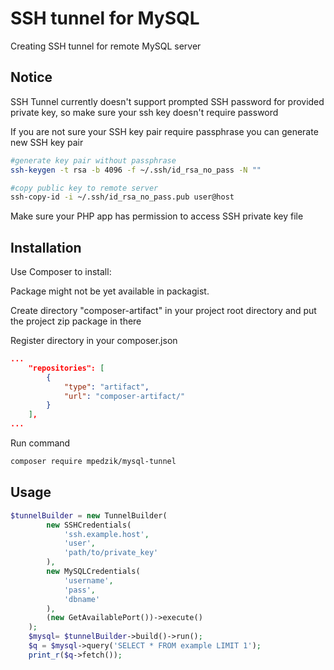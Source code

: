 # SSH tunnel for MySQL

Creating SSH tunnel for remote MySQL server


## Notice

SSH Tunnel currently doesn't support prompted SSH password for provided private key, so make sure your ssh key doesn't require password

If you are not sure your SSH key pair require passphrase you can generate new SSH key pair

```bash
#generate key pair without passphrase
ssh-keygen -t rsa -b 4096 -f ~/.ssh/id_rsa_no_pass -N ""

#copy public key to remote server
ssh-copy-id -i ~/.ssh/id_rsa_no_pass.pub user@host
```

Make sure your PHP app has permission to access SSH private key file

## Installation

Use Composer to install:

Package might not be yet available in packagist.

Create directory "composer-artifact" in your project root directory and put the project zip package in there

Register directory in your composer.json

```json
...
    "repositories": [
        {
            "type": "artifact",
            "url": "composer-artifact/"
        }
    ],
...
```

Run command

```bash
composer require mpedzik/mysql-tunnel
```

## Usage

```php
$tunnelBuilder = new TunnelBuilder(
        new SSHCredentials(
            'ssh.example.host',
            'user',
            'path/to/private_key'
        ),
        new MySQLCredentials(
            'username',
            'pass',
            'dbname'
        ),
        (new GetAvailablePort())->execute()
    );
    $mysql= $tunnelBuilder->build()->run();
    $q = $mysql->query('SELECT * FROM example LIMIT 1');
    print_r($q->fetch());
```
